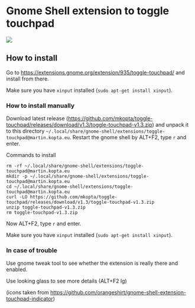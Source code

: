 # Gnome Shell extension to toggle touchpad
![](http://i.imgur.com/px3NfjZ.png)

## How to install

Go to https://extensions.gnome.org/extension/935/toggle-touchpad/ and install from there.

Make sure you have `xinput` installed (`sudo apt-get install xinput`).

### How to install manually

Download latest release (https://github.com/mkopta/toggle-touchpad/releases/download/v1.3/toggle-touchpad-v1.3.zip) and unpack it to this directory `~/.local/share/gnome-shell/extensions/toggle-touchpad@martin.kopta.eu`. Restart the gnome shell by ALT+F2, type `r` and enter.

Commands to install
```
rm -rf ~/.local/share/gnome-shell/extensions/toggle-touchpad@martin.kopta.eu
mkdir -p ~/.local/share/gnome-shell/extensions/toggle-touchpad@martin.kopta.eu
cd ~/.local/share/gnome-shell/extensions/toggle-touchpad@martin.kopta.eu
curl -LO https://github.com/mkopta/toggle-touchpad/releases/download/v1.3/toggle-touchpad-v1.3.zip
unzip toggle-touchpad-v1.3.zip
rm toggle-touchpad-v1.3.zip
```

Now ALT+F2, type `r` and enter.

Make sure you have `xinput` installed (`sudo apt-get install xinput`).

### In case of trouble

Use gnome tweak tool to see whether the extension is really there and enabled.

Use looking glass to see more details (ALT+F2 lg)


(icons taken from https://github.com/orangeshirt/gnome-shell-extension-touchpad-indicator)
